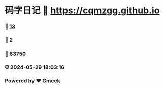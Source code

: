# 码字日记 :link: https://cqmzgg.github.io 
### :page_facing_up: [13](https://cqmzgg.github.io/tag.html) 
### :speech_balloon: 2 
### :hibiscus: 63750 
### :alarm_clock: 2024-05-29 18:03:16 
### Powered by :heart: [Gmeek](https://github.com/Meekdai/Gmeek)
